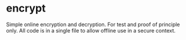 # encrypt

Simple online encryption and decryption. For test and proof of principle only.
All code is in a single file to allow offline use in a secure context.
